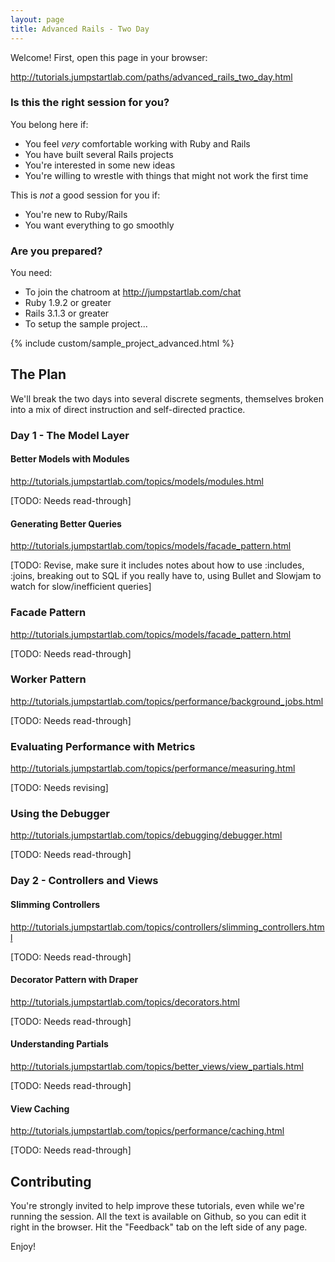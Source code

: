 ```yaml
---
layout: page
title: Advanced Rails - Two Day
---
```


Welcome! First, open this page in your browser:

http://tutorials.jumpstartlab.com/paths/advanced_rails_two_day.html

### Is this the right session for you?

You belong here if:

* You feel *very* comfortable working with Ruby and Rails
* You have built several Rails projects
* You're interested in some new ideas
* You're willing to wrestle with things that might not work the first time

This is *not* a good session for you if:

* You're new to Ruby/Rails
* You want everything to go smoothly

### Are you prepared?

You need:

* To join the chatroom at http://jumpstartlab.com/chat
* Ruby 1.9.2 or greater
* Rails 3.1.3 or greater
* To setup the sample project...

{% include custom/sample_project_advanced.html %}

## The Plan

We'll break the two days into several discrete segments, themselves broken into a mix of direct instruction and self-directed practice.

### Day 1 - The Model Layer

#### Better Models with Modules

http://tutorials.jumpstartlab.com/topics/models/modules.html

[TODO: Needs read-through]

#### Generating Better Queries

http://tutorials.jumpstartlab.com/topics/models/facade_pattern.html

[TODO: Revise, make sure it includes notes about how to use :includes, :joins, breaking out to SQL if you really have to, using Bullet and Slowjam to watch for slow/inefficient queries]

### Facade Pattern

http://tutorials.jumpstartlab.com/topics/models/facade_pattern.html

[TODO: Needs read-through]

### Worker Pattern

http://tutorials.jumpstartlab.com/topics/performance/background_jobs.html

[TODO: Needs read-through]

### Evaluating Performance with Metrics

 http://tutorials.jumpstartlab.com/topics/performance/measuring.html

[TODO: Needs revising]

### Using the Debugger

http://tutorials.jumpstartlab.com/topics/debugging/debugger.html

[TODO: Needs read-through]

### Day 2 - Controllers and Views

#### Slimming Controllers

http://tutorials.jumpstartlab.com/topics/controllers/slimming_controllers.html

[TODO: Needs read-through]

#### Decorator Pattern with Draper

http://tutorials.jumpstartlab.com/topics/decorators.html

[TODO: Needs read-through]

#### Understanding Partials

http://tutorials.jumpstartlab.com/topics/better_views/view_partials.html

[TODO: Needs read-through]

#### View Caching

http://tutorials.jumpstartlab.com/topics/performance/caching.html

[TODO: Needs read-through]

## Contributing

You're strongly invited to help improve these tutorials, even while we're running the session. All the text is available on Github, so you can edit it right in the browser. Hit the "Feedback" tab on the left side of any page.

Enjoy!